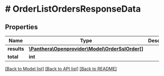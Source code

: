# # OrderListOrdersResponseData

## Properties

Name | Type | Description | Notes
------------ | ------------- | ------------- | -------------
**results** | [**\Panthera\Openprovider\Model\OrderSslOrder[]**](OrderSslOrder.md) |  | [optional]
**total** | **int** |  | [optional]

[[Back to Model list]](../../README.md#models) [[Back to API list]](../../README.md#endpoints) [[Back to README]](../../README.md)
